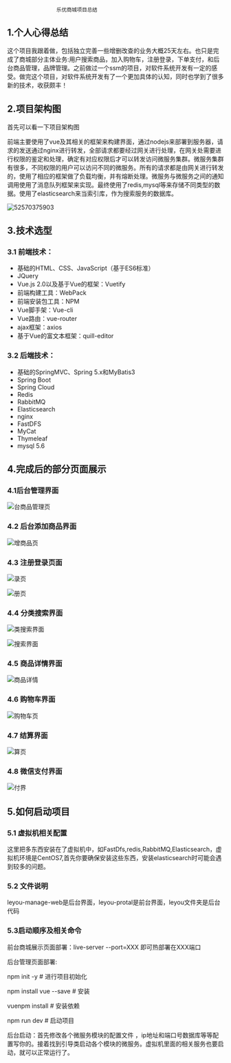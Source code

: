 

        			乐优商城项目总结

##  1.个人心得总结

​	这个项目我跟着做，包括独立完善一些增删改查的业务大概25天左右。也只是完成了商城部分主体业务:用户搜索商品，加入购物车，注册登录，下单支付，和后台商品管理，品牌管理。之前做过一个ssm的项目，对软件系统开发有一定的感受。做完这个项目，对软件系统开发有了一个更加具体的认知，同时也学到了很多新的技术，收获颇丰！



## 2.项目架构图

  首先可以看一下项目架构图

​	前端主要使用了vue及其相关的框架来构建界面，通过nodejs来部署到服务器，请求的发送通过nginx进行转发，全部请求都要经过网关进行处理，在网关处需要进行权限的鉴定和处理，确定有对应权限后才可以转发访问微服务集群。微服务集群有很多，不同权限的用户可以访问不同的微服务。所有的请求都是由网关进行转发的，使用了相应的框架做了负载均衡，并有熔断处理。微服务与微服务之间的通知调用使用了消息队列框架来实现。最终使用了redis,mysql等来存储不同类型的数据。使用了elasticsearch来当索引库，作为搜索服务的数据库。

![52570375903](/readmeImg/1525703759035.png)





## 3.技术选型

### 3.1 前端技术：

- 基础的HTML、CSS、JavaScript（基于ES6标准）
- JQuery
- Vue.js 2.0以及基于Vue的框架：Vuetify
- 前端构建工具：WebPack 
- 前端安装包工具：NPM
- Vue脚手架：Vue-cli
- Vue路由：vue-router
- ajax框架：axios 
- 基于Vue的富文本框架：quill-editor 



### 3.2 后端技术：

- 基础的SpringMVC、Spring 5.x和MyBatis3
- Spring Boot 
- Spring Cloud 
- Redis  
- RabbitMQ
- Elasticsearch
- nginx
- FastDFS
- MyCat
- Thymeleaf
- mysql 5.6

## 4.完成后的部分页面展示

### 4.1后台管理界面

![台商品管理页](/readmeImg/后台商品管理页面.png)

### 4.2 后台添加商品界面

![增商品页](/readmeImg/新增商品页面.png)



### 4.3 注册登录页面

![录页](/readmeImg/登录页面.png)

![册页](/readmeImg/注册页面.png)



### 4.4 分类搜索界面

![类搜索界面](/readmeImg/分类搜索界面1.png)

![搜索界面](/readmeImg/搜索界面2.png)







### 4.5 商品详情界面

![商品详情](/readmeImg/商品详情页.png)





### 4.6 购物车界面

![购物车页](/readmeImg/购物车页面.png)



### 4.7 结算界面

![算页](/readmeImg/结算页面.png)



### 4.8 微信支付界面

![付界](/readmeImg/支付界面.png)





## 5.如何启动项目

### 5.1 虚拟机相关配置

​	这里把多东西安装在了虚拟机中，如FastDfs,redis,RabbitMQ,Elasticsearch，虚拟机环境是CentOS7,首先你要确保安装这些东西，安装elasticsearch时可能会遇到较多的问题。

### 5.2 文件说明

​	leyou-manage-web是后台界面，leyou-protal是前台界面，leyou文件夹是后台代码

### 5.3启动顺序及相关命令

前台商城展示页面部署：live-server --port=XXX 即可热部署在XXX端口

后台管理页面部署:

npm init -y  # 进行项目初始化

npm install vue --save # 安装

vuenpm install # 安装依赖

npm run dev # 启动项目

后台启动：首先修改各个微服务模块的配置文件 ，ip地址和端口号数据库等等配置写你的。接着找到引导类启动各个模块的微服务。虚拟机里面的相关服务也要启动，就可以正常运行了。





